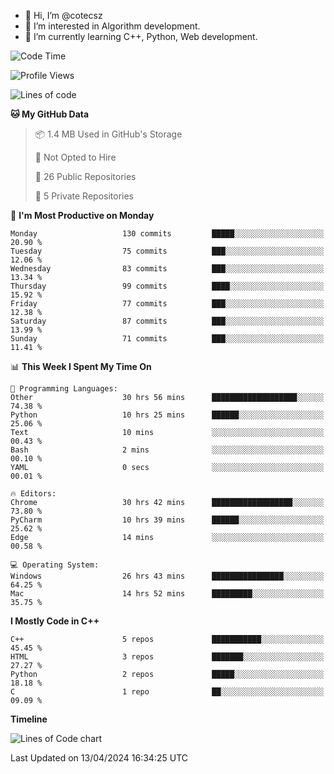 - 👋 Hi, I’m @cotecsz
- 👀 I’m interested in Algorithm development.
- 🌱 I’m currently learning C++, Python, Web development.

<!---
cotecsz/cotecsz is a ✨ special ✨ repository because its `README.md` (this file) appears on your GitHub profile.
You can click the Preview link to take a look at your changes.
--->

<!--START_SECTION:waka-->
![Code Time](http://img.shields.io/badge/Code%20Time-838%20hrs%2040%20mins-blue)

![Profile Views](http://img.shields.io/badge/Profile%20Views-0-blue)

![Lines of code](https://img.shields.io/badge/From%20Hello%20World%20I%27ve%20Written-1.2%20million%20lines%20of%20code-blue)

**🐱 My GitHub Data** 

> 📦 1.4 MB Used in GitHub's Storage 
 > 
> 🚫 Not Opted to Hire
 > 
> 📜 26 Public Repositories 
 > 
> 🔑 5 Private Repositories 
 > 
📅 **I'm Most Productive on Monday** 

```text
Monday                   130 commits         █████░░░░░░░░░░░░░░░░░░░░   20.90 % 
Tuesday                  75 commits          ███░░░░░░░░░░░░░░░░░░░░░░   12.06 % 
Wednesday                83 commits          ███░░░░░░░░░░░░░░░░░░░░░░   13.34 % 
Thursday                 99 commits          ████░░░░░░░░░░░░░░░░░░░░░   15.92 % 
Friday                   77 commits          ███░░░░░░░░░░░░░░░░░░░░░░   12.38 % 
Saturday                 87 commits          ███░░░░░░░░░░░░░░░░░░░░░░   13.99 % 
Sunday                   71 commits          ███░░░░░░░░░░░░░░░░░░░░░░   11.41 % 
```


📊 **This Week I Spent My Time On** 

```text
💬 Programming Languages: 
Other                    30 hrs 56 mins      ███████████████████░░░░░░   74.38 % 
Python                   10 hrs 25 mins      ██████░░░░░░░░░░░░░░░░░░░   25.06 % 
Text                     10 mins             ░░░░░░░░░░░░░░░░░░░░░░░░░   00.43 % 
Bash                     2 mins              ░░░░░░░░░░░░░░░░░░░░░░░░░   00.10 % 
YAML                     0 secs              ░░░░░░░░░░░░░░░░░░░░░░░░░   00.01 % 

🔥 Editors: 
Chrome                   30 hrs 42 mins      ██████████████████░░░░░░░   73.80 % 
PyCharm                  10 hrs 39 mins      ██████░░░░░░░░░░░░░░░░░░░   25.62 % 
Edge                     14 mins             ░░░░░░░░░░░░░░░░░░░░░░░░░   00.58 % 

💻 Operating System: 
Windows                  26 hrs 43 mins      ████████████████░░░░░░░░░   64.25 % 
Mac                      14 hrs 52 mins      █████████░░░░░░░░░░░░░░░░   35.75 % 
```

**I Mostly Code in C++** 

```text
C++                      5 repos             ███████████░░░░░░░░░░░░░░   45.45 % 
HTML                     3 repos             ███████░░░░░░░░░░░░░░░░░░   27.27 % 
Python                   2 repos             █████░░░░░░░░░░░░░░░░░░░░   18.18 % 
C                        1 repo              ██░░░░░░░░░░░░░░░░░░░░░░░   09.09 % 
```



**Timeline**

![Lines of Code chart](https://raw.githubusercontent.com/cotecsz/cotecsz/master/assets/bar_graph.png)


 Last Updated on 13/04/2024 16:34:25 UTC
<!--END_SECTION:waka-->
